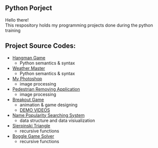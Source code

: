 ## Python Porject
Hello there!\
This respository holds my programming projects done during the python training

## Project Source Codes:
* [Hangman Game](https://github.com/eydiec/Python/blob/main/101%20projects/hangman.py)
  * Python semantics & syntax
* [Weather Master](https://github.com/eydiec/Python/blob/main/101%20projects/weather_master.py)
  * Python semantics & syntax
* [My Photoshop](https://github.com/eydiec/Python/blob/main/101%20projects/best_photoshop_award.py)
  * image processing
* [Pedestrian Removing Application](https://github.com/eydiec/Python/blob/main/101%20projects/stanCodoshop.py)
  * image processing
* [Breakout Game](https://github.com/eydiec/stanCode101/blob/main/101%20projects/breakoutgraphics.py)
  * animation & game designing
  * [DEMO VIDEOS](https://youtube.com/shorts/2o7BfNEaii0?feature=share)
* [Name Popularity Searching System](https://github.com/eydiec/stanCode101/blob/main/101%20projects/babygraphicsgui.py)
  * data structure and data visiualization
* [Sierpinski Triangle](https://github.com/eydiec/stanCode101/blob/main/101%20projects/sierpinski.py)
  * recursive functions
* [Boggle Game Solver](https://github.com/eydiec/stanCode101/blob/main/101%20projects/anagram.py)
  * recursive functions
